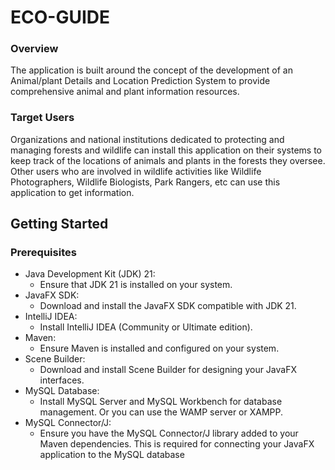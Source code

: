 # ECO-GUIDE
### Overview
The application is built around the concept of the development of an Animal/plant Details and Location Prediction System to provide comprehensive animal and plant information resources. 
### Target Users
Organizations and national institutions dedicated to protecting and managing forests and wildlife can install this application on their systems to keep track of 
the locations of animals and plants in the forests they oversee. Other users who are involved in wildlife activities like Wildlife Photographers, Wildlife Biologists, Park Rangers, etc can use this application to get information.

## Getting Started
### Prerequisites

* Java Development Kit (JDK) 21:
  - Ensure that JDK 21 is installed on your system.
* JavaFX SDK:
  - Download and install the JavaFX SDK compatible with JDK 21.
* IntelliJ IDEA:
  - Install IntelliJ IDEA (Community or Ultimate edition).
* Maven:
  - Ensure Maven is installed and configured on your system.
* Scene Builder:
  - Download and install Scene Builder for designing your JavaFX interfaces.
* MySQL Database:
  - Install MySQL Server and MySQL Workbench for database management. Or you can use the WAMP server or XAMPP.
* MySQL Connector/J:
  - Ensure you have the MySQL Connector/J library added to your Maven dependencies. This is required for connecting your JavaFX application to the MySQL database
